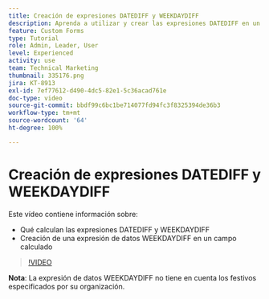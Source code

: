 ```yaml
---
title: Creación de expresiones DATEDIFF y WEEKDAYDIFF
description: Aprenda a utilizar y crear las expresiones DATEDIFF en un campo calculado de Adobe [!DNL Workfront].
feature: Custom Forms
type: Tutorial
role: Admin, Leader, User
level: Experienced
activity: use
team: Technical Marketing
thumbnail: 335176.png
jira: KT-8913
exl-id: 7ef77612-d490-4dc5-82e1-5c36acad761e
doc-type: video
source-git-commit: bbdf99c6bc1be714077fd94fc3f8325394de36b3
workflow-type: tm+mt
source-wordcount: '64'
ht-degree: 100%

---
```


# Creación de expresiones DATEDIFF y WEEKDAYDIFF

Este vídeo contiene información sobre:

* Qué calculan las expresiones DATEDIFF y WEEKDAYDIFF
* Creación de una expresión de datos WEEKDAYDIFF en un campo calculado

>[!VIDEO](https://video.tv.adobe.com/v/335176/?quality=12&learn=on&enablevpops=1)

**Nota**: La expresión de datos WEEKDAYDIFF no tiene en cuenta los festivos especificados por su organización.
